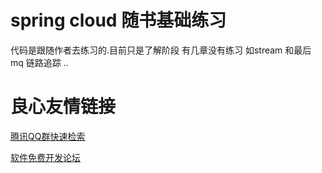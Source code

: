# spring  cloud 随书基础练习
代码是跟随作者去练习的.目前只是了解阶段
有几章没有练习 如stream  和最后 mq 链路追踪 ..

 # 良心友情链接

[腾讯QQ群快速检索](http://u.720life.cn/s/8cf73f7c)

[软件免费开发论坛](http://u.720life.cn/s/bbb01dc0)